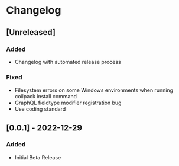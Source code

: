 # Changelog

## [Unreleased]

### Added

- Changelog with automated release process
### Fixed

- Filesystem errors on some Windows environments when running coilpack install command
- GraphQL fieldtype modifier registration bug
- Use coding standard

## [0.0.1] - 2022-12-29

### Added

- Initial Beta Release